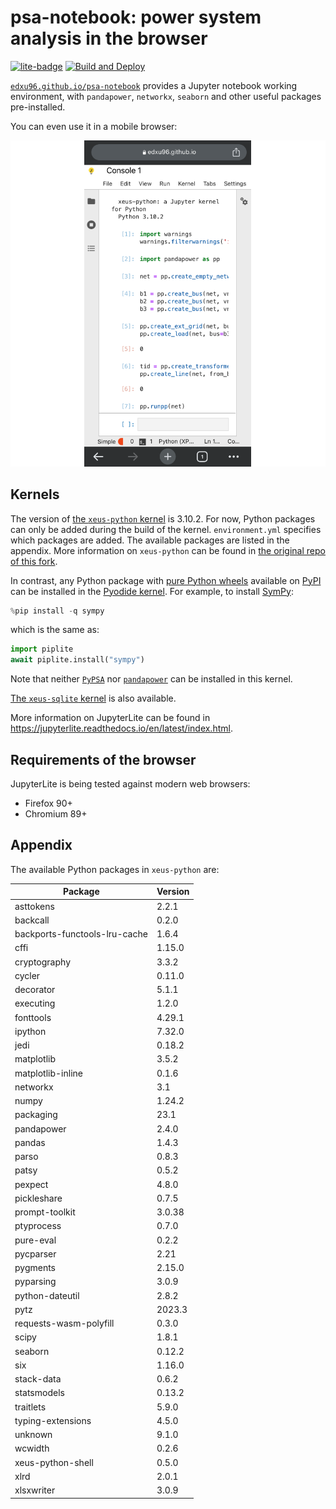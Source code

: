 # psa-notebook: power system analysis in the browser

[![lite-badge](https://jupyterlite.rtfd.io/en/latest/_static/badge.svg)](https://edxu96.github.io/psa-notebook) [![Build and Deploy](https://github.com/edxu96/psa-notebook/actions/workflows/ci.yml/badge.svg)](https://github.com/edxu96/psa-notebook/actions/workflows/ci.yml)

[`edxu96.github.io/psa-notebook`](https://edxu96.github.io/psa-notebook) provides a Jupyter notebook working environment, with `pandapower`, `networkx`, `seaborn` and other useful packages pre-installed.

You can even use it in a mobile browser:

![screenshot of using psa-notebook in a mobile browser](./img/mobile-screenshot.png)

## Kernels

The version of [the `xeus-python` kernel](https://xeus-python.readthedocs.io/en/latest/) is 3.10.2. For now, Python packages can only be added during the build of the kernel. `environment.yml` specifies which packages are added. The available packages are listed in the appendix. More information on `xeus-python` can be found in [the original repo of this fork](https://github.com/jupyterlite/xeus-python-demo).

In contrast, any Python package with [pure Python wheels](https://packaging.python.org/en/latest/guides/distributing-packages-using-setuptools/#pure-python-wheels) available on [PyPI](https://pypi.org/) can be installed in the [Pyodide kernel](https://pyodide.org/en/stable/). For example, to install [SymPy](https://github.com/sympy/sympy):

```python
%pip install -q sympy
```

which is the same as:

```python
import piplite
await piplite.install("sympy")
```

Note that neither [`PyPSA`](https://github.com/PyPSA/PyPSA) nor [`pandapower`](https://github.com/e2nIEE/pandapower) can be installed in this kernel.

[The `xeus-sqlite` kernel](https://xeus-sqlite.readthedocs.io/en/latest/) is also available.

More information on JupyterLite can be found in https://jupyterlite.readthedocs.io/en/latest/index.html.

## Requirements of the browser

JupyterLite is being tested against modern web browsers:

- Firefox 90+
- Chromium 89+

## Appendix

The available Python packages in `xeus-python` are:

| Package                       | Version |
| ----------------------------- | ------- |
| asttokens                     | 2.2.1   |
| backcall                      | 0.2.0   |
| backports-functools-lru-cache | 1.6.4   |
| cffi                          | 1.15.0  |
| cryptography                  | 3.3.2   |
| cycler                        | 0.11.0  |
| decorator                     | 5.1.1   |
| executing                     | 1.2.0   |
| fonttools                     | 4.29.1  |
| ipython                       | 7.32.0  |
| jedi                          | 0.18.2  |
| matplotlib                    | 3.5.2   |
| matplotlib-inline             | 0.1.6   |
| networkx                      | 3.1     |
| numpy                         | 1.24.2  |
| packaging                     | 23.1    |
| pandapower                    | 2.4.0   |
| pandas                        | 1.4.3   |
| parso                         | 0.8.3   |
| patsy                         | 0.5.2   |
| pexpect                       | 4.8.0   |
| pickleshare                   | 0.7.5   |
| prompt-toolkit                | 3.0.38  |
| ptyprocess                    | 0.7.0   |
| pure-eval                     | 0.2.2   |
| pycparser                     | 2.21    |
| pygments                      | 2.15.0  |
| pyparsing                     | 3.0.9   |
| python-dateutil               | 2.8.2   |
| pytz                          | 2023.3  |
| requests-wasm-polyfill        | 0.3.0   |
| scipy                         | 1.8.1   |
| seaborn                       | 0.12.2  |
| six                           | 1.16.0  |
| stack-data                    | 0.6.2   |
| statsmodels                   | 0.13.2  |
| traitlets                     | 5.9.0   |
| typing-extensions             | 4.5.0   |
| unknown                       | 9.1.0   |
| wcwidth                       | 0.2.6   |
| xeus-python-shell             | 0.5.0   |
| xlrd                          | 2.0.1   |
| xlsxwriter                    | 3.0.9   |
